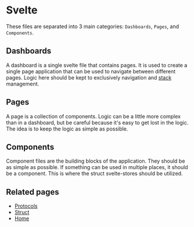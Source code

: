 # Svelte

These files are separated into 3 main categories: `Dashboards`, `Pages`, and `Components`.

## Dashboards

A dashboard is a single svelte file that contains pages. It is used to create a single page application that can be used to navigate between different pages. Logic here should be kept to exclusively navigation and [stack](../client/stack.md) management.

## Pages

A page is a collection of components. Logic can be a little more complex than in a dashboard, but be careful because it's easy to get lost in the logic. The idea is to keep the logic as simple as possible.

## Components

Component files are the building blocks of the application. They should be as simple as possible. If something can be used in multiple places, it should be a component. This is where the struct svelte-stores should be utilized.

## Related pages

-   [Protocols](./protocols.md)
-   [Struct](../structs/index.md)
-   [Home](../../README.md)
